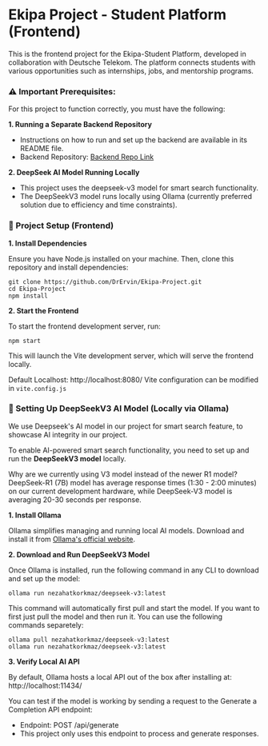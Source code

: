 # Ekipa Project - Student Platform (Frontend)

This is the frontend project for the Ekipa-Student Platform, developed in collaboration with Deutsche Telekom. The platform connects students with various opportunities such as internships, jobs, and mentorship programs.

### ⚠️ Important Prerequisites:

For this project to function correctly, you must have the following:

**1. Running a Separate Backend Repository**

- Instructions on how to run and set up the backend are available in its README file.
- Backend Repository: [Backend Repo Link](https://github.com/DrErvin/Student_platform_server.git)

**2. DeepSeek AI Model Running Locally**

- This project uses the deepseek-v3 model for smart search functionality.
- The DeepSeekV3 model runs locally using Ollama (currently preferred solution due to efficiency and time constraints).

### 🔧 Project Setup (Frontend)

**1. Install Dependencies**

Ensure you have Node.js installed on your machine. Then, clone this repository and install dependencies:

```
git clone https://github.com/DrErvin/Ekipa-Project.git
cd Ekipa-Project
npm install
```

**2. Start the Frontend**

To start the frontend development server, run:

```
npm start
```

This will launch the Vite development server, which will serve the frontend locally.

Default Localhost: http://localhost:8080/
Vite configuration can be modified in `vite.config.js`

### 🧠 Setting Up DeepSeekV3 AI Model (Locally via Ollama)

We use Deepseek's AI model in our project for smart search feature, to showcase AI integrity in our project.

To enable AI-powered smart search functionality, you need to set up and run the **DeepSeekV3 model** locally.

Why are we currently using V3 model instead of the newer R1 model? DeepSeek-R1 (7B) model has average response times (1:30 - 2:00 minutes) on our current development hardware, while DeepSeek-V3 model is averaging 20-30 seconds per response.

**1. Install Ollama**

Ollama simplifies managing and running local AI models. Download and install it from [Ollama's official website](https://ollama.com/).

**2. Download and Run DeepSeekV3 Model**

Once Ollama is installed, run the following command in any CLI to download and set up the model:

```
ollama run nezahatkorkmaz/deepseek-v3:latest
```

This command will automatically first pull and start the model. If you want to first just pull the model and then run it. You can use the following commands separetely:

```
ollama pull nezahatkorkmaz/deepseek-v3:latest
ollama run nezahatkorkmaz/deepseek-v3:latest
```

**3. Verify Local AI API**

By default, Ollama hosts a local API out of the box after installing at: http://localhost:11434/

You can test if the model is working by sending a request to the Generate a Completion API endpoint:

- Endpoint: POST /api/generate
- This project only uses this endpoint to process and generate responses.
